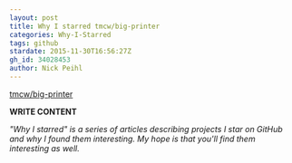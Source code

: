 ```yaml
---
layout: post
title: Why I starred tmcw/big-printer
categories: Why-I-Starred
tags: github
stardate: 2015-11-30T16:56:27Z
gh_id: 34028453
author: Nick Peihl
---
```


[tmcw/big-printer](star.repo.html_url)

**WRITE CONTENT**

*"Why I starred" is a series of articles describing projects I star on GitHub and why I found them interesting. My hope is that you'll find them interesting as well.*

